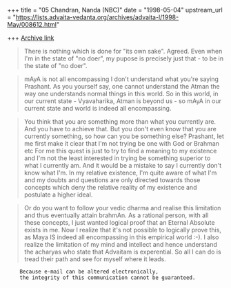 +++
title = "05 Chandran, Nanda (NBC)"
date = "1998-05-04"
upstream_url = "https://lists.advaita-vedanta.org/archives/advaita-l/1998-May/008612.html"

+++
[Archive link](https://lists.advaita-vedanta.org/archives/advaita-l/1998-May/008612.html)

>There is nothing which is done for "its own sake".
Agreed. Even when I'm in the state of "no doer", my pupose is precisely
just that - to be in the state of "no doer".

>mAyA is not all encompassing
I don't understand what you're saying Prashant. As you yourself say, one
cannot understand the Atman the way one understands normal things in
this world. So in this world, in our current state - Vyavaharika, Atman
is beyond us - so mAyA in our current state and world is indeed all
encompassing.

>You think that you are something more than what you currently are.  And
>you have to achieve that.  But you don't even know that you are
currently
>something, so how can you be something else?
Prashant, let me first make it clear that I'm not trying be one with God
or Brahman etc For me this quest is just to try to find a meaning to my
existence and I'm not the least interested in trying be something
superior to what I currently am. And it would be a mistake to say I
currently don't know what I'm. In my relative existence, I'm quite aware
of what I'm and my doubts and questions are only directed towards those
concepts which deny the relative reality of my existence and postulate a
higher ideal.

>Or do you want to follow your vedic
>dharma and realise this limitation and thus eventually attain brahmAn.
As a rational person, with all these concepts, I just wanted logical
proof that an Eternal Absolute exists in me. Now I realize that it's not
possible to logically prove this, as Maya IS indeed all encompassing in
this empirical world :-). I also realize the limitation of my mind and
intellect and hence understand the acharyas who state that Advaitam is
experential. So all I can do is tread their path and see for myself
where it leads.

        Because e-mail can be altered electronically,
        the integrity of this communication cannot be guaranteed.

